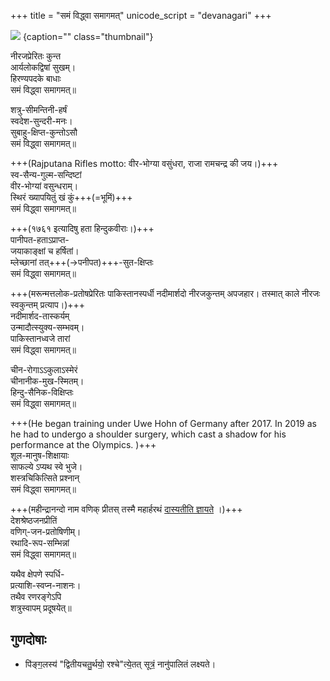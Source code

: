 +++
title = "समं विद्ध्वा समागमत्"
unicode_script = "devanagari"
+++

![](../images/nIraj-chopra-throw.jpg)
{caption="" class="thumbnail"}


नीरजप्रेरितः कुन्त  
आर्यलोकद्विषां सुखम्।  
हिरण्यपदके बाधाः  
समं विद्ध्वा समागमत्॥

शत्रु-सीमन्तिनी-हर्षं  
स्वदेश-सुन्दरी-मनः।  
सुबाहु-क्षिप्त-कुन्तोऽसौ  
समं विद्ध्वा समागमत्॥

+++(Rajputana Rifles motto: वीर-भोग्या वसुंधरा, राजा रामचन्द्र की जय।)+++  
स्व-सैन्य-गुल्म-सन्दिष्टां  
वीर-भोग्यां वसुन्धराम्।  
स्थिरं ख्यापयितुं खं कुं+++(=भूमिं)+++  
समं विद्ध्वा समागमत्॥

+++(१७६१ इत्यादिषु हता हिन्दुकवीराः।)+++  
पानीपत-हताऽप्राप्त-  
जयाकाङ्क्षां च हर्षितां।  
म्लेच्छानां तत्+++(→पनीपत)+++-सुत-क्षिप्तः  
समं विद्ध्वा समागमत्॥

+++(मरून्मत्तलोक-प्रतोषप्रेरितः पाकिस्तानस्पर्धी नदीमार्शदो नीरजकुन्तम् अपजहार। तस्मात् काले नीरजः स्वकुन्तम् प्रत्याप।)+++  
नदीमार्शद-तास्कर्यम्  
उन्मादौत्स्युक्य-सम्भवम्।  
पाकिस्तानध्वजे तारां  
समं विद्ध्वा समागमत्॥

चीन-रोगाऽऽकुलाऽस्मेरं  
चीनानीक-मुख-स्मितम्।  
हिन्दु-सैनिक-विक्षिप्तः  
समं विद्ध्वा समागमत्॥

+++(He began training under Uwe Hohn of Germany after 2017. In 2019 as he had to undergo a shoulder surgery, which cast a shadow for his performance at the Olympics. )+++  
शूल-मानुष-शिक्षायाः  
साफल्ये ऽप्यथ स्वे भुजे।  
शस्त्रचिकित्सिते प्रश्नान्  
समं विद्ध्वा समागमत्॥


+++(महीन्द्रानन्दो नाम वणिक् प्रीतस् तस्मै महार्हरथं [दास्यतीति ज्ञायते](https://twitter.com/anandmahindra/status/1423983380253790208) ।)+++  
देशश्रेष्ठजनप्रीतिं  
वणिग्-जन-प्रतोषिणीम्।  
रथादि-रूप-सम्भिन्नां  
समं विद्ध्वा समागमत्॥

यथैव क्षेपणे स्पर्धि-  
प्रत्याशि-स्वप्न-नाशनः।  
तथैव रणरङ्गेऽपि  
शत्रुस्वापम् प्रदूषयेत्॥ 


## गुणदोषाः
- पि॑ङ्ग॒लस्य॑ "द्वितीयचतु॒र्थयो॒ रश्चे"त्ये॒तत् सूत्रं॒ नानु॑पालितं लक्ष्यते। 
